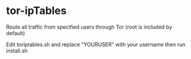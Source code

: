 tor-ipTables
============

Route all traffic from specified users through Tor (root is included by default)  
  
Edit toriptables.sh and replace "YOURUSER" with your username then run install.sh 
